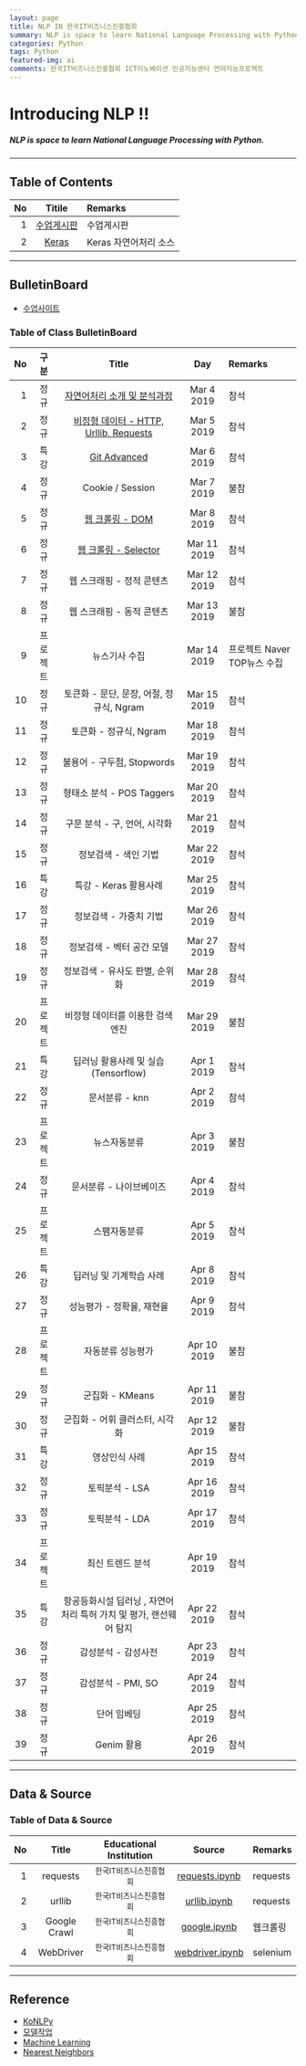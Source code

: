 ```yaml
---
layout: page
title: NLP IN 한국IT비즈니스진흥협회
summary: NLP is space to learn National Language Processing with Python
categories: Python
tags: Python
featured-img: ai
comments: 한국IT비즈니스진흥협회 ICT이노베이션 인공지능센터 언어지능프로젝트
---
```


# Introducing NLP !!

#####  NLP is space to learn National Language Processing with Python.

---

## Table of Contents

|No|Titile|Remarks|
|--:|:-:|:--|
|1|[수업게시판](#bulletinboard)|수업게시판|
|2|[Keras](#Keras)|Keras 자연어처리 소스|

---

## BulletinBoard

* [수업사이트](https://lms.koipa.or.kr)

### Table of Class BulletinBoard

|No|구분|Title|Day|Remarks|
|--:|:-:|:--:|:-:|:--|
|1|정규|[자연어처리 소개 및 분석과정](/_pages/Language/solidity/data/Blockchain.pptx)|Mar 4 2019|참석|
|2|정규|[비정형 데이터 - HTTP, Urllib, Requests](/_pages/Language/solidity/data/HTTP.pptx)|Mar 5 2019|참석|
|3|특강|[Git Advanced](/_pages/Language/solidity/data/오픈소스개발방식_QA통합.pdf)|Mar 6 2019|참석|
|4|정규|Cookie / Session|Mar 7 2019|불참|
|5|정규|[웹 크롤링 - DOM](/_pages/Language/solidity/data/DOM.pdf)|Mar 8 2019|참석|
|6|정규|[웹 크롤링 - Selector](/_pages/Language/solidity/data/Crawling.pdf)|Mar 11 2019|참석|
|7|정규|웹 스크래핑 - 정적 콘텐츠|Mar 12 2019|참석|
|8|정규|웹 스크래핑 - 동적 콘텐츠|Mar 13 2019|불참|
|9|프로젝트|뉴스기사 수집|Mar 14 2019|프로젝트 Naver TOP뉴스 수집|
|10|정규|토큰화 - 문단, 문장, 어절, 정규식, Ngram|Mar 15 2019|참석|
|11|정규|토큰화 - 정규식, Ngram|Mar 18 2019|참석|
|12|정규|불용어 - 구두점, Stopwords|Mar 19 2019|참석|
|13|정규|형태소 분석 - POS Taggers|Mar 20 2019|참석|
|14|정규|구문 분석 - 구, 언어, 시각화|Mar 21 2019|참석|
|15|정규|정보검색 - 색인 기법|Mar 22 2019|참석|
|16|특강|특강 - Keras 활용사례|Mar 25 2019|참석|
|17|정규|정보검색 - 가중치 기법|Mar 26 2019|참석|
|18|정규|정보검색 - 벡터 공간 모델|Mar 27 2019|참석|
|19|정규|정보검색 - 유사도 판별, 순위화|Mar 28 2019|참석|
|20|프로젝트|비정형 데이터를 이용한 검색엔진|Mar 29 2019|불참|
|21|특강|딥러닝 활용사례 및 실습 (Tensorflow)|Apr 1 2019|참석|
|22|정규|문서분류 - knn|Apr 2 2019|참석|
|23|프로젝트|뉴스자동분류|Apr 3 2019|불참|
|24|정규|문서분류 - 나이브베이즈|Apr 4 2019|참석|
|25|프로젝트|스팸자동분류|Apr 5 2019|참석|
|26|특강|딥러닝 및 기계학습 사례|Apr 8 2019|참석|
|27|정규|성능평가 - 정확율, 재현율|Apr 9 2019|참석|
|28|프로젝트|자동분류 성능평가|Apr 10 2019|불참|
|29|정규|군집화 - KMeans|Apr 11 2019|불참|
|30|정규|군집화 - 어휘 클러스터, 시각화|Apr 12 2019|불참|
|31|특강|영상인식 사례|Apr 15 2019|참석|
|32|정규|토픽분석 - LSA|Apr 16 2019|참석|
|33|정규|토픽분석 - LDA|Apr 17 2019|참석|
|34|프로젝트|최신 트렌드 분석|Apr 19 2019|참석|
|35|특강|항공등화시설 딥러닝 , 자연어처리 특허 가치 및 평가, 랜선웨어 탐지|Apr 22 2019|참석|
|36|정규|감성분석 - 감성사전|Apr 23 2019|참석|
|37|정규|감성분석 - PMI, SO|Apr 24 2019|참석|
|38|정규|단어 임베딩|Apr 25 2019|참석|
|39|정규|Genim 활용|Apr 26 2019|참석|


---

## Data & Source

### Table of Data & Source

|No|Title|Educational Institution|Source|Remarks|
|--:|:-:|:-:|:-:|:--|
|1|requests|<small>한국IT비즈니스진흥협회</small>|[requests.ipynb](/_pages/Language/Python/src/requests.ipynb)|requests|
|2|urllib|<small>한국IT비즈니스진흥협회</small>|[urllib.ipynb](/_pages/Language/Python/src/urllib.ipynb)|requests|
|3|Google Crawl|<small>한국IT비즈니스진흥협회</small>|[google.ipynb](/_pages/Language/Python/src/google.ipynb)|웹크롤링|
|4|WebDriver|<small>한국IT비즈니스진흥협회</small>|[webdriver.ipynb](/_pages/Language/Python/src/webdriver.ipynb)|selenium|
---

## Reference

* [KoNLPy](https://konlpy-ko.readthedocs.io/)
* [모델작업](http://www.cs.virginia.edu/~hw5x/Course/IR2015/_site/lectures/)
* [Machine Learning](https://nlp.stanford.edu/IR-book/newslides.html)
* [Nearest Neighbors](https://cs.stanford.edu/people/abisee/nn.pdf)


